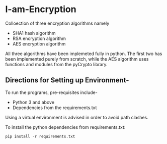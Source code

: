 # I-am-Encryption

Colloection of three encryption algorithms namely
- SHA1 hash algorithm
- RSA encryption algorithm
- AES encryption algorithm

All three algorithms have been implemeted fully in python. The first two has been implemented purely from scratch, while the AES algorithm uses functions and modules from the pyCrypto library.

## Directions for Setting up Environment-

To run the programs, pre-requisites include-

- Python 3 and above
- Dependencies from the requirements.txt

Using a virtual environment is advised in order to avoid path clashes.

To install the python dependencies from requirements.txt:
```python
pip install -r requirements.txt
```


